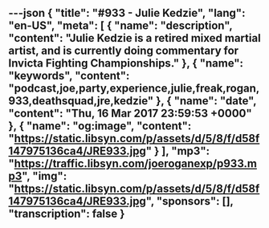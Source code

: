 ---json
{
  "title": "#933 - Julie Kedzie",
  "lang": "en-US",
  "meta": [
    {
      "name": "description",
      "content": "Julie Kedzie is a retired mixed martial artist, and is currently doing commentary for Invicta Fighting Championships."
    },
    {
      "name": "keywords",
      "content": "podcast,joe,party,experience,julie,freak,rogan,933,deathsquad,jre,kedzie"
    },
    {
      "name": "date",
      "content": "Thu, 16 Mar 2017 23:59:53 +0000"
    },
    {
      "name": "og:image",
      "content": "https://static.libsyn.com/p/assets/d/5/8/f/d58f147975136ca4/JRE933.jpg"
    }
  ],
  "mp3": "https://traffic.libsyn.com/joeroganexp/p933.mp3",
  "img": "https://static.libsyn.com/p/assets/d/5/8/f/d58f147975136ca4/JRE933.jpg",
  "sponsors": [],
  "transcription": false
}
---
<episode-header />

<timemark seconds="0" />

<transcribe-call-to-action />

<episode-footer />